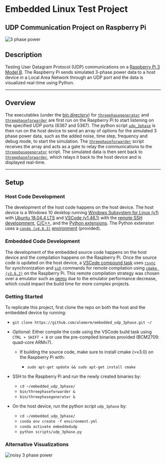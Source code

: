# Embedded Linux Test Project

## UDP Communication Project on Raspberry Pi

![3 phase power][clean3phase]

## Description

Testing User Datagram Protocol (UDP) communications on a [Raspberry Pi 3 Model B][raspberrypi]. The Raspberry Pi sends simulated 3-phase power data to a host device in a Local Area Network through an UDP port and the data is visualized real-time using Python.

---

## Overview

The executables (under the [bin directory](bin/)) for [`threephasegenerator`] and [`threephaseforwarder`] are first run on the Raspberry Pi to start listening on the specified UDP ports (6367 and 5367). The python script [`udp_3phase`] is then run on the host device to send an array of options for the simulated 3 phase power data, such as the added noise, time step, frequency and debug mode, to start the simulation. The [`threephaseforwarder`] script receives the array and acts as a gate to relay the communications to the [`threephasegenerator`] script. The simulated data is then sent back to [`threephaseforwarder`], which relays it back to the host device and is displayed real-time.

---

## Setup

### Host Code Development

The development of the host code happens on the host device. The host device is a Windows 10 desktop running [Windows Subsystem for Linux (v1)][wsl] with [Ubuntu 18.04.4 LTS][ubuntu] and [VSCode (v1.46.1)][vscode] with the [remote SSH developmnent][sshext], [C/C++][c++], and the [Python extensions][pythonext]. The Python extension uses a [`conda (v4.8.3)`][conda] [environment] (provided).

### Embedded Code Development

The development of the embedded source code happens on the host device and the compilation happens on the Raspberry Pi.  Once the source code is updated on the host device, a [VSCode compound task][vstasks] uses [`rsync`] for synchronization and [`ssh`] commands for remote compilation using [`cmake (v3.6.2)`][cmake] on the Raspberry Pi. This remote compilation strategy was chosen over a emulator such as [qemu] due to the emulator performance decrease, which could impact the build time for more complex projects.

### Getting Started

To replicate this project, first clone the repo on both the host and the embedded device by running:

- `git clone https://github.com/alemorm/embedded_udp_3phase.git ~/`

- *Optional*: Either compile the code using the VSCode build task using `CTRL + SHIFT + B` or use the pre-compiled binaries provided (BCM2709: quad-core ARMv7).
  
  - If building the source code, make sure to install cmake (>v3.0) on the Raspberry Pi with:

    - `sudo apt-get update && sudo apt-get install cmake`

- SSH to the Raspberry Pi and run the newly created binaries by:

  - `cd ~/embedded_udp_3phase/`
  - `bin/threephaseforwarder &`
  - `bin/threephasegenerator &`

- On the host device, run the python script `udp_3phase` by:

  - `cd ~/embedded_udp_3phase/`
  - `conda env create -f environment.yml`
  - `conda activate embeddedudp`
  - `python scripts/udp_3phase.py`

### Alternative Visualizations

![noisy 3 phase power][noisy3phase]

<!-- Links -->
[`threephasegenerator`]: src/threephasegenerator.c
[`threephaseforwarder`]: src/threephaseforwarder.c
[`udp_3phase`]: scripts/udp_3phase.py
[`liveplotter`]: scripts/liveplotter.py
[clean3phase]: img/Noise0p0Frequency20.gif
[noisy3phase]: img/Noise0p1Frequency20.gif
[vstasks]: .vscode/tasks.json
[qemu]: https://www.poftut.com/qemu-tutorial/
[cmake]: https://cmake.org/cmake/help/latest/guide/tutorial/index.html
[`ssh`]: https://www.digitalocean.com/community/tutorials/ssh-essentials-working-with-ssh-servers-clients-and-keys
[raspberrypi]: https://www.raspberrypi.org/products/raspberry-pi-3-model-b/
[`rsync`]: https://www.digitalocean.com/community/tutorials/how-to-use-rsync-to-sync-local-and-remote-directories-on-a-vps
[wsl]: https://docs.microsoft.com/en-us/windows/wsl/install-win10
[ubuntu]: https://www.microsoft.com/en-us/p/ubuntu-1804-lts/9n9tngvndl3q
[vscode]: https://code.visualstudio.com/
[sshext]: https://code.visualstudio.com/docs/remote/ssh
[c++]: https://code.visualstudio.com/docs/languages/cpp
[pythonext]: https://code.visualstudio.com/docs/python/python-tutorial
[conda]: https://docs.conda.io/en/latest/miniconda.html
[environment]: environment.yml
